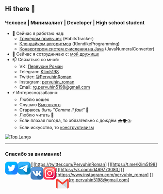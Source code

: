 ## Hi there 👋

### Человек | Минималист | Developer | High school student  

<!--
**RomanPervuhin/RomanPervuhin** is a ✨ _special_ ✨ repository because its `README.md` (this file) appears on your GitHub profile.

Here are some ideas to get you started:

- 🔭 I’m currently working on ...
- 🌱 I’m currently learning ...
- 👯 I’m looking to collaborate on ...
- 🤔 I’m looking for help with ...
- 💬 Ask me about ...
- 📫 How to reach me: ...
- 😄 Pronouns: ...
- ⚡ Fun fact: ...
-->

* 🚀 Сейчас я работаю над: 
  * [Трекером привычек](https://github.com/PervuhinRoman/CSharpHabitsTracker) (HabitsTracker) 
  * [Клондайком алгоритмов](https://github.com/PervuhinRoman/KlondikeProgramming) (KlondikeProgramming)
  * [Конвертером систем счисления на Java](https://github.com/PervuhinRoman/JavaNumeralConverter) (JavaNumeralConverter)
* 🤝 Сейчас я сотрудничаю с: [мой дружище](https://github.com/DpoofikD)
* 📫 Связаться со мной:
  * VK: [Первухин Роман](https://vk.com/id469773080)
  * Telegram: [Klim5198](https://t.me/Klim5198)
  * Twitter: [@PervuhinRoman](https://twitter.com/PervuhinRoman)
  * Instagram: [pervuhin_roman](https://www.instagram.com/pervuhin_roman)
  * Email: rg.pervuhin5198@gmail.com
* ⚡ Интересно/забавно: 
  * Люблю кошек
  * Слушаю [Высоцкого](https://ru.wikipedia.org/wiki/%D0%92%D1%8B%D1%81%D0%BE%D1%86%D0%BA%D0%B8%D0%B9,_%D0%92%D0%BB%D0%B0%D0%B4%D0%B8%D0%BC%D0%B8%D1%80_%D0%A1%D0%B5%D0%BC%D1%91%D0%BD%D0%BE%D0%B2%D0%B8%D1%87)
  * Стараюсь быть *"Comme il faut"* 🎩
  * Люблю читать 📙
  * Если плохая погода, то обязательно с дождём 🌧🌪⛈
  * Если искусство, то [конструктивизм](https://ru.wikipedia.org/wiki/%D0%9A%D0%BE%D0%BD%D1%81%D1%82%D1%80%D1%83%D0%BA%D1%82%D0%B8%D0%B2%D0%B8%D0%B7%D0%BC_(%D0%B8%D1%81%D0%BA%D1%83%D1%81%D1%81%D1%82%D0%B2%D0%BE))


[![Top Langs](https://github-readme-stats.vercel.app/api/top-langs/?username=PervuhinRoman&layout=compact)](https://github.com/RomanPervuhin/github-readme-stats)  
 
---
### Спасибо за внимание! ###

[<a href="https://twitter.com/PervuhinRoman"><img align="left" alt="PervuhinRoman | Twitter" width="42px" src="https://github.com/PervuhinRoman/Images/blob/master/twitter.png" /><a/>][https://twitter.com/PervuhinRoman]
[<img align="left" alt="PervuhinRoman | Twitter" width="42px" src="https://github.com/PervuhinRoman/Images/blob/master/telegram.png" />][https://t.me/Klim5198]
[<img align="left" alt="PervuhinRoman | Twitter" width="42px" src="https://github.com/PervuhinRoman/Images/blob/master/vk.png" />][https://vk.com/id469773080]
[<img align="left" alt="PervuhinRoman | Twitter" width="42px" src="https://github.com/PervuhinRoman/Images/blob/master/instagram.png" />][https://www.instagram.com/pervuhin_roman]
[<img align="left" alt="PervuhinRoman | Twitter" width="42px" src="https://github.com/PervuhinRoman/Images/blob/master/gmail.png" />][rg.pervuhin5198@gmail.com]

